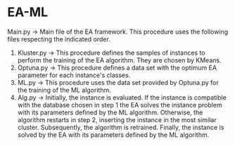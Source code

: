 # EA-ML
Main.py -> Main file of the EA framework. This procedure uses the following files respecting the indicated order.

1) Kluster.py -> This procedure defines the samples of instances to perform the training of the EA algorithm. They are chosen by KMeans.
2) Optuna.py -> This procedure defines a data set with the optimum EA parameter for each instance's classes.
3) ML.py -> This procedure uses the data set provided by Optuna.py for the training of the ML algorithm.
4) Alg.py -> Initially, the instance is evaluated. If the instance is compatible with the database chosen in step 1 the EA solves the instance problem with its parameters defined by the ML algorithm. Otherwise, the algorithm restarts in step 2, inserting the instance in the most similar cluster. Subsequently, the algorithm is retrained. Finally, the instance is solved by the EA with its parameters defined by the ML algorithm.



